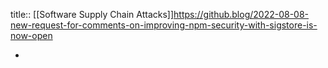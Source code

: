 title:: [[Software Supply Chain Attacks]]https://github.blog/2022-08-08-new-request-for-comments-on-improving-npm-security-with-sigstore-is-now-open

-
